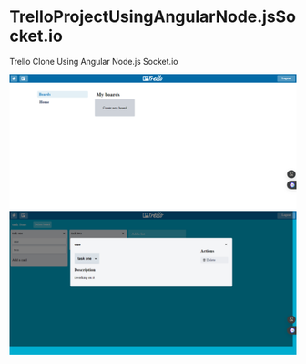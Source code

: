 # TrelloProjectUsingAngularNode.jsSocket.io
Trello Clone Using Angular Node.js Socket.io


![image](./screencapture-localhost-4200-boards-2024-04-09-15_08_34.png)
![image](./screencapture-localhost-4200-boards-66153dffdeacc7ea5bd4adcb-tasks-66153e28dea.png)